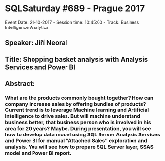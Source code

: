 # SQLSaturday #689 - Prague 2017
Event Date: 21-10-2017 - Session time: 10:45:00 - Track: Business Intelligence  Analytics
## Speaker: Jiří Neoral
## Title: Shopping basket analysis with Analysis Services and Power BI
## Abstract:
### What are the products commonly bought together? How can company increase sales by offering bundles of products? Current trend is to leverage Machine learning and Artificial Intelligence to drive sales. But will machine understand business better, that business person who is involved in his area for 20 years? Maybe. During presentation, you will see how to develop data model using SQL Server Analysis Services and Power BI for manual “Attached Sales” exploration and analysis. You will see how to prepare SQL Server layer, SSAS model and Power BI report.
